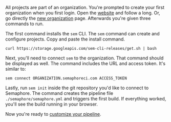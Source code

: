 All projects are part of an organization. You're prompted to create
your first organization when you first login. Open the [website][app]
and follow a long. Or, go directly the [new
organization](https://me.semaphoreci.com/organizations/new) page.
Afterwards you're given three commands to run.

The first command installs the `sem` CLI. The `sem` command can create
and configure projects. Copy and paste the install command.

```
curl https://storage.googleapis.com/sem-cli-releases/get.sh | bash
```

Next, you'll need to connect `sem` to the organization. That command
should be displayed as well. The command includes the URL and access
token. It's similar to:

```
sem connect ORGANIZATION.semaphoreci.com ACCESS_TOKEN
```

Lastly, run `sem init` inside the git repository you'd like to connect
to Semaphore. The command creates the pipeline file
`./semaphore/semaphore.yml` and triggers the first build. If
everything worked, you'll see the build running in your browser.

Now you're ready to [customize your pipeline][next].

[app]: https://id.semaphoreci.com
[next]: https://docs.semaphoreci.com/article/64-customizing-your-pipeline
